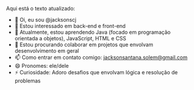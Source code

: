 Aqui está o texto atualizado:

- 👋 Oi, eu sou @jacksonscj
- 👀 Estou interessado em back-end e front-end
- 🌱 Atualmente, estou aprendendo Java (focado em programação orientada a objetos), JavaScript, HTML e CSS
- 💞️ Estou procurando colaborar em projetos que envolvam desenvolvimento em geral
- 📫 Como entrar em contato comigo: jacksonsantana.solem@gmail.com
- 😄 Pronomes: ele/dele
- ⚡ Curiosidade: Adoro desafios que envolvam lógica e resolução de problemas

<!---
jacksonscj/jacksonscj é um repositório ✨ especial ✨ porque seu `README.md` (este arquivo) aparece no seu perfil do GitHub.
Você pode clicar no link de Pré-visualização para ver suas mudanças.
--->
